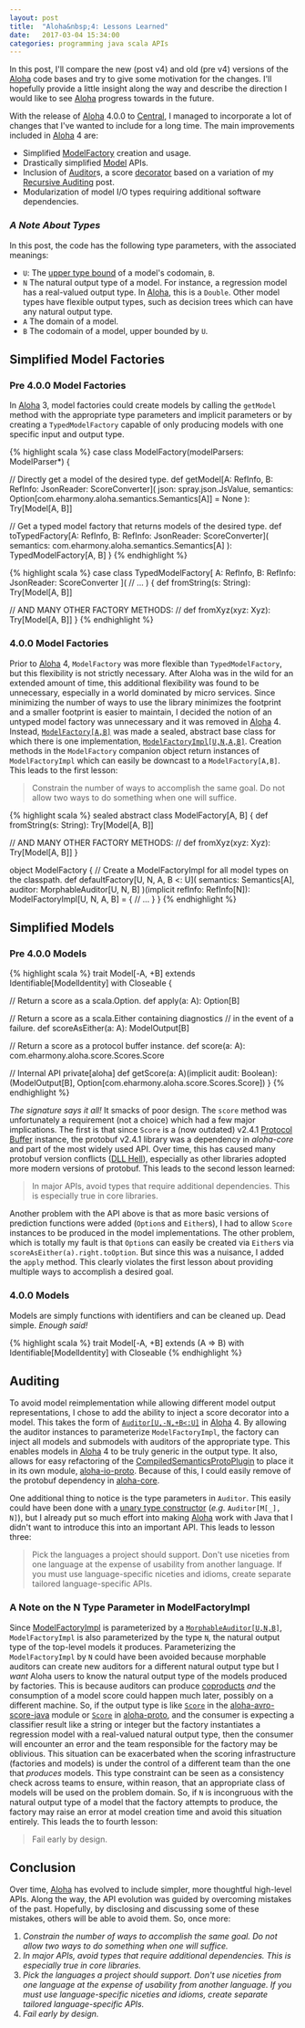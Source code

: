 ```yaml
---
layout: post
title:  "Aloha&nbsp;4: Lessons Learned"
date:   2017-03-04 15:34:00
categories: programming java scala APIs
---
```


In this post, I'll compare the new (post v4) and old (pre v4) versions of the
[Aloha](https://github.com/eharmony/aloha) code bases and try to give some
motivation for the changes.  I'll hopefully provide a little insight along the
way and describe the direction I would like to see
[Aloha](https://github.com/eharmony/aloha) progress towards in the future.

With the release of [Aloha](https://github.com/eharmony/aloha) 4.0.0 to  [Central](https://search.maven.org/#search%7Cga%7C1%7Cg%3A%22com.eharmony%22%20AND%20v%3A%224.0.0%22), I managed to incorporate a lot of changes that I've wanted to include
for a long time.  The main improvements included in
[Aloha](https://github.com/eharmony/aloha) 4 are:

- Simplified [ModelFactory](https://github.com/eHarmony/aloha/blob/master/aloha-core/src/main/scala/com/eharmony/aloha/factory/ModelFactory.scala) creation and usage.
- Drastically simplified [Model](https://github.com/eHarmony/aloha/blob/master/aloha-core/src/main/scala/com/eharmony/aloha/models/Model.scala) APIs.
- Inclusion of [Auditor](https://github.com/eHarmony/aloha/blob/master/aloha-core/src/main/scala/com/eharmony/aloha/audit/Auditor.scala)s, a score [decorator](https://www.gofpatterns.com/structural-design-patterns/structural-patterns/decorator-pattern.php) based on a variation of my [Recursive Auditing](http://deaktator.github.io/2015/08/01/recursive-auditing/) post.
- Modularization of model I/O types requiring additional software dependencies.

### *A Note About Types*

In this post, the code has the following type parameters, with the associated
meanings:

- `U`: The [upper type bound](http://docs.scala-lang.org/tutorials/tour/upper-type-bounds.html)  of a model's codomain, `B`.
- `N` The natural output type of a model.  For instance, a regression model has a real-valued output type.  In [Aloha](https://github.com/eharmony/aloha), this is a `Double`.  Other model types have flexible output types, such as decision trees which can have any natural output type.
- `A` The domain of a model.
- `B` The codomain of a model, upper bounded by `U`.

## Simplified Model Factories

### Pre 4.0.0 Model Factories

In [Aloha](https://github.com/eharmony/aloha) 3, model factories could create
models by calling the `getModel` method with the appropriate type parameters and
implicit parameters or by creating a `TypedModelFactory` capable of only
producing models with one specific input and output type.  

{% highlight scala %}
case class ModelFactory(modelParsers: ModelParser*) {

  // Directly get a model of the desired type.
  def getModel[A: RefInfo, B: RefInfo: JsonReader: ScoreConverter](
      json: spray.json.JsValue,
      semantics: Option[com.eharmony.aloha.semantics.Semantics[A]] = None
  ): Try[Model[A, B]]

  // Get a typed model factory that returns models of the desired type.
  def toTypedFactory[A: RefInfo, B: RefInfo: JsonReader: ScoreConverter](
      semantics: com.eharmony.aloha.semantics.Semantics[A]
  ): TypedModelFactory[A, B]
}
{% endhighlight %}

{% highlight scala %}
case class TypedModelFactory[
  A: RefInfo,
  B: RefInfo: JsonReader: ScoreConverter
]( // ...
) {
  def fromString(s: String): Try[Model[A, B]]

  // AND MANY OTHER FACTORY METHODS:
  // def fromXyz(xyz: Xyz): Try[Model[A, B]]
}
{% endhighlight %}

### 4.0.0 Model Factories

Prior to [Aloha](https://github.com/eharmony/aloha) 4, `ModelFactory` was
more flexible than `TypedModelFactory`, but this flexibility is not strictly
necessary.  After Aloha was in the wild for an extended amount of time, this
additional flexibility was found to be unnecessary, especially in a world
dominated by micro services.  Since minimizing the number of ways to use the library
minimizes the footprint and a smaller footprint is easier to maintain, I decided
the notion of an untyped model factory was unnecessary and it was removed in
[Aloha](https://github.com/eharmony/aloha) 4.  Instead,
[`ModelFactory[A,B]`](https://github.com/eHarmony/aloha/blob/master/aloha-core/src/main/scala/com/eharmony/aloha/factory/ModelFactory.scala)
was made a sealed, abstract base class for which there is one implementation,
[`ModelFactoryImpl[U,N,A,B]`](https://github.com/eHarmony/aloha/blob/master/aloha-core/src/main/scala/com/eharmony/aloha/factory/ModelFactory.scala).
Creation methods in the `ModelFactory` companion object return instances of
`ModelFactoryImpl` which can easily be downcast to a `ModelFactory[A,B]`.  This
leads to the first lesson:

> Constrain the number of ways to accomplish the same goal.  Do not allow two
> ways to do something when one will suffice.

{% highlight scala %}
sealed abstract class ModelFactory[A, B] {
  def fromString(s: String): Try[Model[A, B]]

  // AND MANY OTHER FACTORY METHODS:
  // def fromXyz(xyz: Xyz): Try[Model[A, B]]
}

object ModelFactory {
  // Create a ModelFactoryImpl for all model types on the classpath.
  def defaultFactory[U, N, A, B <: U](
      semantics: Semantics[A],
      auditor: MorphableAuditor[U, N, B]
  )(implicit refInfo: RefInfo[N]): ModelFactoryImpl[U, N, A, B] = {
    // ...
  }
}
{% endhighlight %}

## Simplified Models

### Pre 4.0.0 Models

{% highlight scala %}
trait Model[-A, +B]
extends Identifiable[ModelIdentity]
   with Closeable {

  // Return a score as a scala.Option.
  def apply(a: A): Option[B]

  // Return a score as a scala.Either containing diagnostics
  // in the event of a failure.
  def scoreAsEither(a: A): ModelOutput[B]

  // Return a score as a protocol buffer instance.
  def score(a: A): com.eharmony.aloha.score.Scores.Score

  // Internal API
  private[aloha] def getScore(a: A)(implicit audit: Boolean):
    (ModelOutput[B], Option[com.eharmony.aloha.score.Scores.Score])
}
{% endhighlight %}

*The signature says it all!*  It smacks of poor design.  The `score` method was
unfortunately a requirement (not a choice) which had a few major implications.
The first is that since `Score` is a (now outdated) v2.4.1
[Protocol Buffer](https://developers.google.com/protocol-buffers/) instance,
the protobuf v2.4.1 library was a dependency in *aloha-core* and part of the
most widely used API.  Over time, this has caused many protobuf version conflicts
\([DLL Hell](https://en.wikipedia.org/wiki/DLL_Hell)\), especially as other
libraries adopted more modern versions of protobuf.  This leads to the second
lesson learned:

> In major APIs, avoid types that require additional dependencies.  This is
> especially true in core libraries.

Another problem with the API above is that as more basic versions of prediction
functions were added (`Option`s and `Either`s), I had to allow `Score` instances
to be produced in the model implementations.  The other problem, which is
totally my fault is that `Option`s can easily be created via `Either`s via
`scoreAsEither(a).right.toOption`.  But since this was a nuisance, I added the
`apply` method.  This clearly violates the first lesson about providing
multiple ways to accomplish a desired goal.

### 4.0.0 Models

Models are simply functions with identifiers and can be cleaned up.  Dead simple.
*Enough said!*

{% highlight scala %}
trait Model[-A, +B]
extends (A => B)
   with Identifiable[ModelIdentity]
   with Closeable
{% endhighlight %}

## Auditing

To avoid model reimplementation while allowing different model output
representations, I chose to add the ability to inject a score decorator into
a model.  This takes the form of [`Auditor[U,-N,+B<:U]`](https://github.com/eHarmony/aloha/blob/master/aloha-core/src/main/scala/com/eharmony/aloha/audit/Auditor.scala) in [Aloha](https://github.com/eHarmony/aloha) 4.
By allowing the auditor instances to parameterize `ModelFactoryImpl`, the
factory can inject all models and submodels with auditors of the appropriate
type.  This enables models in [Aloha](https://github.com/eHarmony/aloha) 4 to be
truly generic in the output type.  It also, allows for easy refactoring of the
[CompiledSemanticsProtoPlugin](https://github.com/eHarmony/aloha/blob/master/aloha-io-proto/src/main/scala/com/eharmony/aloha/semantics/compiled/plugin/proto/CompiledSemanticsProtoPlugin.scala)
to place it in its own module,
[aloha-io-proto](https://github.com/eHarmony/aloha/tree/master/aloha-io-proto).
Because of this, I could easily remove of the protobuf dependency in
[aloha-core](https://github.com/eHarmony/aloha/tree/master/aloha-core).

One additional thing to notice is the type parameters in `Auditor`.  This easily
could have been done with a
[unary type constructor](https://en.wikipedia.org/wiki/Kind_(type_theory)#Examples)
(*e.g.* `Auditor[M[_], N]`), but I already put so much effort into making
[Aloha](https://github.com/eHarmony/aloha) work with Java that I didn't want to
introduce this into an important API.  This leads to lesson three:

> Pick the languages a project should support.  Don't use niceties from
> one language at the expense of usability from another language.  If you must
> use language-specific niceties and idioms, create separate tailored
> language-specific APIs.

### A Note on the N Type Parameter in ModelFactoryImpl

Since [ModelFactoryImpl](https://github.com/eHarmony/aloha/blob/master/aloha-core/src/main/scala/com/eharmony/aloha/factory/ModelFactory.scala)
is parameterized by a
[`MorphableAuditor[U,N,B]`](https://github.com/eHarmony/aloha/blob/master/aloha-core/src/main/scala/com/eharmony/aloha/audit/MorphableAuditor.scala), `ModelFactoryImpl` is also
parameterized by the type `N`, the natural output type of the top-level models it produces.
Parameterizing the `ModelFactoryImpl` by `N` could have been avoided because
morphable auditors can create new auditors for a different natural output type
but I *want* Aloha users to know the natural output type of the models produced
by factories.  This is because auditors can produce [coproducts](https://en.wikipedia.org/wiki/Coproduct) *and* the consumption of a
model score could happen much later, possibly on a different machine.  So,
if the output type is like [`Score`](https://github.com/eHarmony/aloha/blob/master/aloha-avro-score-java/src/main/resources/com/eharmony/aloha/audit/impl/avro/aloha_avro_score.avdl) in the
[aloha-avro-score-java](https://github.com/eHarmony/aloha/tree/master/aloha-avro-score-java)
module or [`Score`](https://github.com/eHarmony/aloha-proto/blob/master/src/main/proto/com.eharmony.aloha.score.Scores.proto) in [aloha-proto](https://github.com/eHarmony/aloha-proto),
and the consumer is expecting a classifier result like a string or
integer but the factory instantiates a regression model with a real-valued
natural output type, then the consumer will encounter an error and the team
responsible for the factory may be oblivious.  This situation can be
exacerbated when the scoring infrastructure (factories and models) is under the
control of a different team than the one that *produces* models.  This type
constraint can be seen as a consistency check across teams to ensure, within
reason, that an appropriate class of models will be used on the problem domain.
So, if `N` is incongruous with the natural output type of a model that the factory
attempts to produce, the factory may raise an error at model creation time and
avoid this situation entirely.  This leads the to fourth lesson:

> Fail early by design.

## Conclusion

Over time, [Aloha](https://github.com/eharmony/aloha) has evolved to include
simpler, more thoughtful high-level APIs.  Along the way, the API evolution was
guided by overcoming mistakes of the past.  Hopefully, by disclosing and
discussing some of these mistakes, others will be able to avoid them.  So, once
more:

1. *Constrain the number of ways to accomplish the same goal.  Do not allow two ways to do something when one will suffice.*
1. *In major APIs, avoid types that require additional dependencies.  This is especially true in core libraries.*
1. *Pick the languages a project should support.  Don't use niceties from one language at the expense of usability from another language.  If you must use language-specific niceties and idioms, create separate tailored language-specific APIs.*
1. *Fail early by design.*
